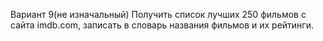 Вариант 9(не изначальный) Получить список лучших 250 фильмов с сайта imdb.com, записать в словарь названия фильмов и их рейтинги.

